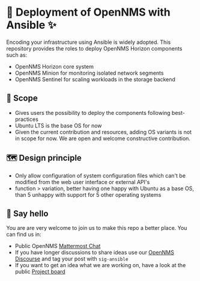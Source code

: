 # 🚀 Deployment of OpenNMS with Ansible ✨

Encoding your infrastructure using Ansible is widely adopted.
This repository provides the roles to deploy OpenNMS Horizon components such as:

* OpenNMS Horizon core system
* OpenNMS Minion for monitoring isolated network segments
* OpenNMS Sentinel for scaling workloads in the storage backend

## 🎯 Scope

* Gives users the possibility to deploy the components following best-practices
* Ubuntu LTS is the base OS for now
* Given the current contribution and resources, adding OS variants is not in scope for now.
We are open and welcome constructive contribution.

## 🗺 Design principle
* Only allow configuration of system configuration files which can't be modified from the web user interface or external API's
* function > variation, better having one happy with Ubuntu as a base OS, than 5 unhappy with support for 5 other operating systems

## 👋 Say hello
You are are very welcome to join us to make this repo a better place.
You can find us in:

* Public OpenNMS [Mattermost Chat](https://chat.opennms.com/opennms/channels/opennms-discussion)
* If you have longer discussions to share ideas use our [OpenNMS Discourse](https://opennms.discourse.group) and tag your post with `sig-ansible`
* If you want to get an idea what we are working on, have a look at the public [Project board](https://github.com/orgs/opennms-forge/projects/3)
